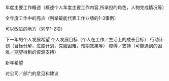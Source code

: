 年度主要工作概述（概述个人年度主要工作内容,所承担的角色，人物完成情况等）


全年度工作中的亮点（列举最能代表工作业绩的1-3事例）

可以改进的地方（列举1-2项）

下一年的个人发展希望
个人发展目标（个人在工作／生活上的成长目标）
行动计划（目标分解，进度计划，克服困难，预期效果等）
障碍／支持（可能遇到的困难／期望得到的资源支持）

新年希望

对公司／部门的意见和建议
